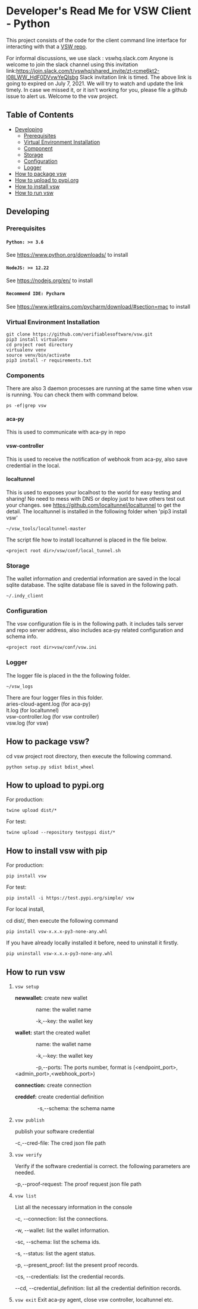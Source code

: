 # Developer's Read Me for VSW Client - Python <!-- omit in toc -->

This project consists of the code for the client command line interface for interacting with that a [VSW repo](https://github.com/verifiablesoftware/vsw-repo).

For informal discussions, we use slack : vswhq.slack.com
Anyone is welcome to join the slack channel using this invitation link:https://join.slack.com/t/vswhq/shared_invite/zt-rcme6kt2-l08LWW_HdF0DVvwYeQIsbg
Slack invitation link is timed. The above link is going to expired on July 7, 2021. We will try to watch and update the link timely. In case we missed it, or it isn't working for you, please file a github issue to alert us. Welcome to the vsw project.


## Table of Contents <!-- omit in toc -->

- [Developing](#developing)
  - [Prerequisites](#prerequisites)
  - [Virtual Environment Installation](#virtual-environment-installation)
  - [Component](#components)
  - [Storage](#storage)
  - [Configuration](#configuration)
  - [Logger](#logger)
- [How to package vsw](#how-to-package-vsw?)
- [How to upload to pypi.org](#how-to-upload-to-pypi.org)
- [How to install vsw](#how-to-install-vsw-with-pip)
- [How to run vsw](#how-to-run-vsw)


## Developing
### Prerequisites
#### `Python: >= 3.6`

See https://www.python.org/downloads/ to install


#### `NodeJS: >= 12.22`

See https://nodejs.org/en/ to install


#### `Recommend IDE: Pycharm`

See https://www.jetbrains.com/pycharm/download/#section=mac to install


### Virtual Environment Installation

```
git clone https://github.com/verifiablesoftware/vsw.git
pip3 install virtualenv
cd project root directory
virtualenv venv
source venv/bin/activate
pip3 install -r requirements.txt
```

### Components
There are also 3 daemon processes are running at the same time when vsw is running.
You can check them with command below.

```ps -ef|grep vsw```
#### aca-py 
This is used to communicate with aca-py in repo
#### vsw-controller
This is used to receive the notification of webhook from aca-py, also save credential in the local.
#### localtunnel
This is used to exposes your localhost to the world for easy testing and sharing! No need to mess with DNS or deploy just to have others test out your changes.
see https://github.com/localtunnel/localtunnel to get the detail.
The localtunnel is installed in the following folder when 'pip3 install vsw'

```~/vsw_tools/localtunnel-master```

The script file how to install localtunnel is placed in the file below.  

```<project root dir>/vsw/conf/local_tunnel.sh```

### Storage
The wallet information and credential information are saved in the local sqlite database.
The sqlite database file is saved in the following path.

```~/.indy_client```


### Configuration
The vsw configuration file is in the following path. it includes tails server and repo server address, also includes aca-py related configuration and schema info.
 
```<project root dir>vsw/conf/vsw.ini```


### Logger
The logger file is placed in the the following folder.

```~/vsw_logs```

There are four logger files in this folder.  
aries-cloud-agent.log (for aca-py)     
lt.log (for localtunnel)  
vsw-controller.log (for vsw controller)     
vsw.log (for vsw)



## How to package vsw?
cd vsw project root directory, then execute the following command.

`python setup.py sdist bdist_wheel`

## How to upload to pypi.org
For production: 

`twine upload dist/*`

For test: 

`twine upload --repository testpypi dist/*`

## How to install vsw with pip
For production: 

`pip install vsw`

For test: 

`pip install -i https://test.pypi.org/simple/ vsw`

For local install, 

cd dist/, then execute the following command

`pip install vsw-x.x.x-py3-none-any.whl`

If you have already locally installed it before, need to uninstall it firstly.

`pip uninstall vsw-x.x.x-py3-none-any.whl`

## How to run vsw
1. `vsw setup`

    **newwallet:** create new wallet
    
    &emsp;&emsp;&emsp;&emsp;name: the wallet name
      
    &emsp;&emsp;&emsp;&emsp;-k,--key: the wallet key
      
    **wallet:** start the created wallet
    
    &emsp;&emsp;&emsp;&emsp;name: the wallet name
    
    &emsp;&emsp;&emsp;&emsp;-k,--key: the wallet key
    
    &emsp;&emsp;&emsp;&emsp;-p,--ports: The ports number, format is (<endpoint_port>,<admin_port>,<webhook_port>)
      
    **connection:** create connection
    
    **creddef:** create credential definition
    
    &emsp;&emsp;&emsp;&emsp; -s,--schema: the schema name
      
2. `vsw publish`

    publish your software credential
    
    -c,--cred-file: The cred json file path
    
3. `vsw verify`

    Verify if the software credential is correct. the following parameters are needed.
    
    -p,--proof-request: The proof request json file path

4. `vsw list`

    List all the necessary information in the console
    
    -c, --connection: list the connections.
    
    -w, --wallet: list the wallet information.
    
    -sc, --schema: list the schema ids.
    
    -s, --status: list the agent status.
    
    -p, --present_proof: list the present proof records.
    
    -cs, --credentials: list the credential records.
    
    --cd, --credential_definition: list all the credential definition records.
    
5. `vsw exit`
    Exit aca-py agent, close vsw controller, localtunnel etc.
    



